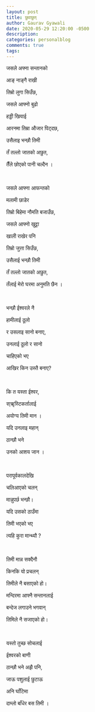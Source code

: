 ```yaml
---
layout: post
title: छुवाछुत् 
author: Gaurav Gyawali
date: 2020-05-29 12:20:00 -0500
description: 
categories: personalblog
comments: true
tags: 
---
```


जसले अफ्ना सन्तानको 

आङ् नाङ्गै राखी 

तिम्रो  लुगा सिउँछ,

जसले आफ्नो बुढो 

हड्डी खियाई 

आरनमा तिम्रा औजार पिट्दछ,

उसैलाइ भन्छौ तिमी 

तँ तल्लो जातको अछुत, 

तैँले छोएको पानी  चल्दैन । 


<br/>



जसले आफ्ना आफन्तको 

मलामी छाडेर 

तिम्रो बिहेमा नौमति बजाउँछ,

जसले आफ्नो खुट्टा 

खाली राखेर पनि 

तिम्रो जुत्ता सिउँछ,

उसैलाई भन्छौ तिमी 

तँ तल्लो जातको अछुत, 

तँलाई मेरो घरमा अनुमति छैन ।



<br/>



भन्छौ ईश्वरले नै 

हामीलाई ठूलो 

र उसलाइ सानो बनाए,

उनलाई ठूलो र सानो 

चाहिएको भए 

आखिर किन उस्तै बनाए? 



<br/>



कि त यस्ता ईश्वर, 

स्ॠस्टिकर्तालाई 

अयोग्य तिमी मान । 

यदि उनलाइ महान् 

ठान्छौ भने 

उनको आशय जान । 



<br/>



परापूर्वकालदेखि 

चलिआएको चलन् 

मान्नुपर्छ भन्छौ। 

यदि उसको ठाउँमा 

तिमी भएको भए 

त्यहि कुरा मान्थ्यौ ?  



<br/>




तिमी मान्न सक्दैनौ 

किनकि यो प्रचलन् 

तिमीले नै बसाएको हो। 

मन्दिरमा आफ्नै सन्तानलाई 

बन्देज लगाउने भगवान् 

तिमिले नै सजाएको  हो। 




<br/>




यस्तो तुच्छ सोचलाई 

ईश्वरको बाणी 

ठान्छौ भने अझै पनि, 

जाऊ पशुलाई छुटाऊ 

अनि घाँटिमा 

दाम्लो बाँधेर बस तिमी ।        



  